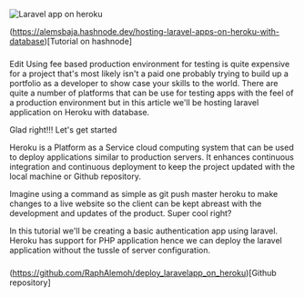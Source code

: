 ![Laravel app on heroku](https://user-images.githubusercontent.com/35805010/119188640-ca962980-ba2f-11eb-82a7-5a7b8eb68efd.png)


(https://alemsbaja.hashnode.dev/hosting-laravel-apps-on-heroku-with-database)[Tutorial on hashnode]


###
Edit
Using fee based production environment for testing is quite expensive for a project that's most likely isn't a paid one probably trying to build up a portfolio as a developer to show case your skills to the world. There are quite a number of platforms that can be use for testing apps with the feel of a production environment but in this article we'll be hosting laravel application on Heroku with database.

Glad right!!! Let's get started

Heroku is a Platform as a Service cloud computing system that can be used to deploy applications similar to production servers. It enhances continuous integration and continuous deployment to keep the project updated with the local machine or Github repository.

Imagine using a command as simple as git push master heroku to make changes to a live website so the client can be kept abreast with the development and updates of the product. Super cool right?

In this tutorial we'll be creating a basic authentication app using laravel. Heroku has support for PHP application hence we can deploy the laravel application without the tussle of server configuration.

###

(https://github.com/RaphAlemoh/deploy_laravelapp_on_heroku)[Github repository]

